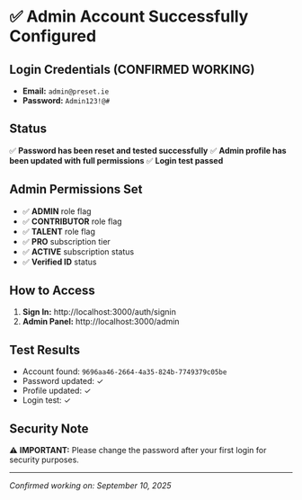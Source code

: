 # ✅ Admin Account Successfully Configured

## Login Credentials (CONFIRMED WORKING)

- **Email:** `admin@preset.ie`
- **Password:** `Admin123!@#`

## Status
✅ **Password has been reset and tested successfully**
✅ **Admin profile has been updated with full permissions**
✅ **Login test passed**

## Admin Permissions Set
- ✅ **ADMIN** role flag
- ✅ **CONTRIBUTOR** role flag  
- ✅ **TALENT** role flag
- ✅ **PRO** subscription tier
- ✅ **ACTIVE** subscription status
- ✅ **Verified ID** status

## How to Access

1. **Sign In:** http://localhost:3000/auth/signin
2. **Admin Panel:** http://localhost:3000/admin

## Test Results
- Account found: `9696aa46-2664-4a35-824b-7749379c05be`
- Password updated: ✓
- Profile updated: ✓
- Login test: ✓

## Security Note
⚠️ **IMPORTANT:** Please change the password after your first login for security purposes.

---
*Confirmed working on: September 10, 2025*